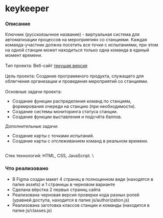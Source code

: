 # keykeeper
### Описание
 Ключник (русскоязычное название) - виртуальная система для автоматизации процессов на мероприятиях со станциями. Каждая команда-участник должна посетить все точки с испытаниями, при этом на одной станции может находиться только одна команда в единый момент времени.
\
\
Тип проекта: Веб-сайт
[текущая версия](https://cnehle.github.io/keykeeper/)
\
\
Цель проекта: Создание программного продукта, служащего для облегчения организации и проведения мероприятий со станциями.\
\
Основные задачи проекта: 
- Создание функции распределения команд по станциям, формирования очереди на станцию (при необходимости).
- Создание системы мониторинга статуса станции.
- Создание функции выставления и подсчёта баллов.

Дополнительные задачи:
- Создание карты с точками испытаний.
- Создание карты с отслеживанием команд в реальном времени.

\
Стек технологий: HTML, CSS, JavaScript.
\
### Что реализовано
- В Figma создан макет 4 страниц в полноценном видe (находятся в папке assets) и 1 страницы в черновом варианте
- Сделана вёрстка 2 первых страниц сайта
- Реализована черновая версия проверки кода разных ролей (уравней доступа, находится в папке js/authorization.js)
- Реализована заготовка классов станции и команды (находится в папке js/classes.js)
